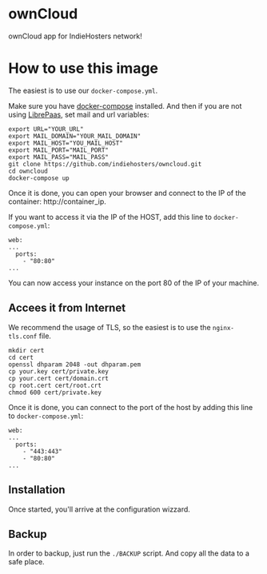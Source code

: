 # ownCloud
ownCloud app for IndieHosters network!

# How to use this image

The easiest is to use our `docker-compose.yml`.

Make sure you have [docker-compose](http://docs.docker.com/compose/install/) installed. And then if you are not using [LibrePaas](https://github.com/indiehosters/LibrePaaS), set mail and url variables:

```
export URL="YOUR_URL"
export MAIL_DOMAIN="YOUR_MAIL_DOMAIN"
export MAIL_HOST="YOU_MAIL_HOST"
export MAIL_PORT="MAIL_PORT"
export MAIL_PASS="MAIL_PASS"
git clone https://github.com/indiehosters/owncloud.git
cd owncloud
docker-compose up
```

Once it is done, you can open your browser and connect to the IP of the container: http://container_ip.

If you want to access it via the IP of the HOST, add this line to `docker-compose.yml`:
```
web:
...
  ports:
    - "80:80"
...
```

You can now access your instance on the port 80 of the IP of your machine.

## Accees it from Internet

We recommend the usage of TLS, so the easiest is to use the `nginx-tls.conf` file.

```
mkdir cert
cd cert
openssl dhparam 2048 -out dhparam.pem
cp your.key cert/private.key
cp your.cert cert/domain.crt
cp root.cert cert/root.crt
chmod 600 cert/private.key
```

Once it is done, you can connect to the port of the host by adding this line to `docker-compose.yml`:
```
web:
...
  ports:
    - "443:443"
    - "80:80"
...
```

## Installation

Once started, you'll arrive at the configuration wizzard.

## Backup

In order to backup, just run the `./BACKUP` script. And copy all the data to a safe place.
